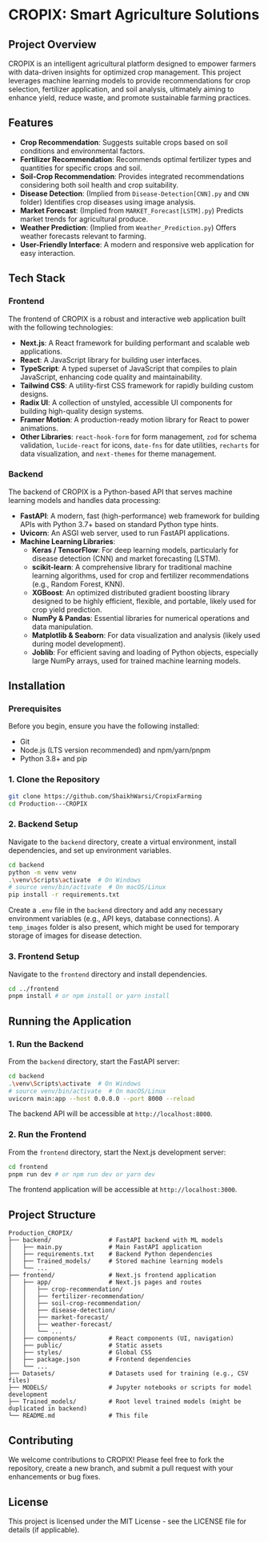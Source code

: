 # CROPIX: Smart Agriculture Solutions

## Project Overview
CROPIX is an intelligent agricultural platform designed to empower farmers with data-driven insights for optimized crop management. This project leverages machine learning models to provide recommendations for crop selection, fertilizer application, and soil analysis, ultimately aiming to enhance yield, reduce waste, and promote sustainable farming practices.

## Features
- **Crop Recommendation**: Suggests suitable crops based on soil conditions and environmental factors.
- **Fertilizer Recommendation**: Recommends optimal fertilizer types and quantities for specific crops and soil.
- **Soil-Crop Recommendation**: Provides integrated recommendations considering both soil health and crop suitability.
- **Disease Detection**: (Implied from `Disease-Detection[CNN].py` and `CNN` folder) Identifies crop diseases using image analysis.
- **Market Forecast**: (Implied from `MARKET_Forecast[LSTM].py`) Predicts market trends for agricultural produce.
- **Weather Prediction**: (Implied from `Weather_Prediction.py`) Offers weather forecasts relevant to farming.
- **User-Friendly Interface**: A modern and responsive web application for easy interaction.

## Tech Stack

### Frontend
The frontend of CROPIX is a robust and interactive web application built with the following technologies:
- **Next.js**: A React framework for building performant and scalable web applications.
- **React**: A JavaScript library for building user interfaces.
- **TypeScript**: A typed superset of JavaScript that compiles to plain JavaScript, enhancing code quality and maintainability.
- **Tailwind CSS**: A utility-first CSS framework for rapidly building custom designs.
- **Radix UI**: A collection of unstyled, accessible UI components for building high-quality design systems.
- **Framer Motion**: A production-ready motion library for React to power animations.
- **Other Libraries**: `react-hook-form` for form management, `zod` for schema validation, `lucide-react` for icons, `date-fns` for date utilities, `recharts` for data visualization, and `next-themes` for theme management.

### Backend
The backend of CROPIX is a Python-based API that serves machine learning models and handles data processing:
- **FastAPI**: A modern, fast (high-performance) web framework for building APIs with Python 3.7+ based on standard Python type hints.
- **Uvicorn**: An ASGI web server, used to run FastAPI applications.
- **Machine Learning Libraries**:
    - **Keras / TensorFlow**: For deep learning models, particularly for disease detection (CNN) and market forecasting (LSTM).
    - **scikit-learn**: A comprehensive library for traditional machine learning algorithms, used for crop and fertilizer recommendations (e.g., Random Forest, KNN).
    - **XGBoost**: An optimized distributed gradient boosting library designed to be highly efficient, flexible, and portable, likely used for crop yield prediction.
    - **NumPy & Pandas**: Essential libraries for numerical operations and data manipulation.
    - **Matplotlib & Seaborn**: For data visualization and analysis (likely used during model development).
    - **Joblib**: For efficient saving and loading of Python objects, especially large NumPy arrays, used for trained machine learning models.

## Installation

### Prerequisites
Before you begin, ensure you have the following installed:
- Git
- Node.js (LTS version recommended) and npm/yarn/pnpm
- Python 3.8+ and pip

### 1. Clone the Repository
```bash
git clone https://github.com/ShaikhWarsi/CropixFarming
cd Production---CROPIX
```

### 2. Backend Setup
Navigate to the `backend` directory, create a virtual environment, install dependencies, and set up environment variables.

```bash
cd backend
python -m venv venv
.\venv\Scripts\activate  # On Windows
# source venv/bin/activate  # On macOS/Linux
pip install -r requirements.txt
```

Create a `.env` file in the `backend` directory and add any necessary environment variables (e.g., API keys, database connections). A `temp_images` folder is also present, which might be used for temporary storage of images for disease detection.

### 3. Frontend Setup
Navigate to the `frontend` directory and install dependencies.

```bash
cd ../frontend
pnpm install # or npm install or yarn install
```

## Running the Application

### 1. Run the Backend
From the `backend` directory, start the FastAPI server:

```bash
cd backend
.\venv\Scripts\activate  # On Windows
# source venv/bin/activate  # On macOS/Linux
uvicorn main:app --host 0.0.0.0 --port 8000 --reload
```
The backend API will be accessible at `http://localhost:8000`.

### 2. Run the Frontend
From the `frontend` directory, start the Next.js development server:

```bash
cd frontend
pnpm run dev # or npm run dev or yarn dev
```
The frontend application will be accessible at `http://localhost:3000`.

## Project Structure

```
Production_CROPIX/
├── backend/                # FastAPI backend with ML models
│   ├── main.py             # Main FastAPI application
│   ├── requirements.txt    # Backend Python dependencies
│   ├── Trained_models/     # Stored machine learning models
│   └── ...
├── frontend/               # Next.js frontend application
│   ├── app/                # Next.js pages and routes
│   │   ├── crop-recommendation/
│   │   ├── fertilizer-recommendation/
│   │   ├── soil-crop-recommendation/
│   │   ├── disease-detection/
│   │   ├── market-forecast/
│   │   ├── weather-forecast/
│   │   └── ...
│   ├── components/         # React components (UI, navigation)
│   ├── public/             # Static assets
│   ├── styles/             # Global CSS
│   ├── package.json        # Frontend dependencies
│   └── ...
├── Datasets/               # Datasets used for training (e.g., CSV files)
├── MODELS/                 # Jupyter notebooks or scripts for model development
├── Trained_models/         # Root level trained models (might be duplicated in backend)
└── README.md               # This file
```

## Contributing
We welcome contributions to CROPIX! Please feel free to fork the repository, create a new branch, and submit a pull request with your enhancements or bug fixes.

## License
This project is licensed under the MIT License - see the LICENSE file for details (if applicable).
